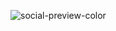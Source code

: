 ![social-preview-color](https://github.com/user-attachments/assets/50f529c7-a98f-4bca-b06d-c8ad2d782344)
